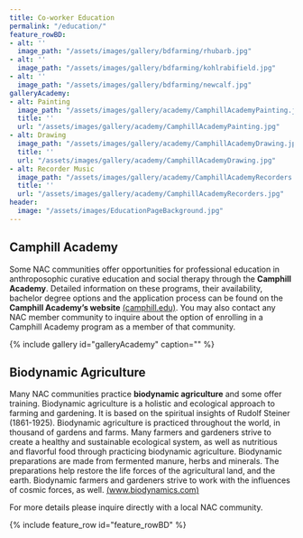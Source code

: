 ```yaml
---
title: Co-worker Education
permalink: "/education/"
feature_rowBD:
- alt: ''
  image_path: "/assets/images/gallery/bdfarming/rhubarb.jpg"
- alt: ''
  image_path: "/assets/images/gallery/bdfarming/kohlrabifield.jpg"
- alt: ''
  image_path: "/assets/images/gallery/bdfarming/newcalf.jpg"
galleryAcademy:
- alt: Painting
  image_path: "/assets/images/gallery/academy/CamphillAcademyPainting.jpg"
  title: ''
  url: "/assets/images/gallery/academy/CamphillAcademyPainting.jpg"
- alt: Drawing
  image_path: "/assets/images/gallery/academy/CamphillAcademyDrawing.jpg"
  title: ''
  url: "/assets/images/gallery/academy/CamphillAcademyDrawing.jpg"
- alt: Recorder Music
  image_path: "/assets/images/gallery/academy/CamphillAcademyRecorders.jpg"
  title: ''
  url: "/assets/images/gallery/academy/CamphillAcademyRecorders.jpg"
header:
  image: "/assets/images/EducationPageBackground.jpg"
---
```


## Camphill Academy

​Some NAC communities offer opportunities for professional education in anthroposophic curative education and social therapy through the **Camphill Academy**. Detailed information on these programs, their availability, bachelor degree options and the application process can be found on the **Camphill Academy’s website** [(camphill.edu)](http://camphill.edu). You may also contact any NAC member community to inquire about the option of enrolling in a Camphill Academy program as a member of that community.

{% include gallery id="galleryAcademy" caption="" %}

## Biodynamic Agriculture

Many NAC communities practice **biodynamic agriculture** and some offer training.  Biodynamic agriculture is a holistic and ecological approach to farming and gardening. It is based on the spiritual insights of Rudolf Steiner (1861-1925).  Biodynamic agriculture is practiced throughout the world, in thousand of gardens and farms.   Many farmers and gardeners strive to create a healthy and sustainable ecological system, as well as nutritious and flavorful food through practicing biodynamic agriculture.  Biodynamic preparations are made from fermented manure, herbs and minerals.   The preparations help restore the life forces of the agricultural land, and the earth.  Biodynamic farmers and gardeners strive to work with the influences of cosmic forces, as well. [(www.biodynamics.com)](http://www.biodynamics.com)

For more details please inquire directly with a local NAC community.

 {% include feature_row id="feature_rowBD" %}
